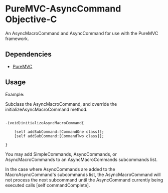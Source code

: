 PureMVC-AsyncCommand Objective-C
=================================

An AsyncMacroCommand and AsyncCommand for use with the PureMVC framework.

Dependencies
-------------------

 * [PureMVC][]


Usage
-------------------

Example:

Subclass the AsyncMacroCommand, and override the initializeAsyncMacroCommand method.


<pre><code>
-(void)initializeAsyncMacroCommand{
	
	[self addSubCommand:[CommandOne class]];
	[self addSubCommand:[CommandTwo class]];

}
</code></pre>

You may add SimpleCommands, AsyncCommands, or AsyncMacroCommands to an AsyncMacroCommands subcommands list. 

In the case where AsyncCommands are added to the MacroAsyncCommand's subcommands list, the AsyncMacroCommand will not process the next subcommand until the AsyncCommand currently being executed calls [self commandComplete]. 


[PureMVC]: http://trac.puremvc.org/PureMVC_ObjectiveC/